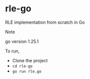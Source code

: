 # rle-go
RLE implementation from scratch in Go

> [!NOTE]
> go version 1.25.1

To run,
- Clone the project
- `cd rle-go`
- `go run rle.go`